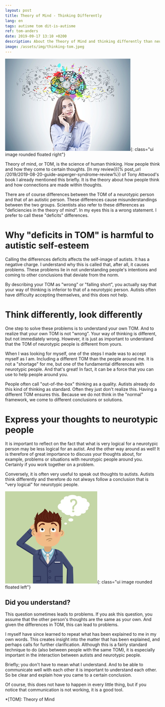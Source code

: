 ```yaml
---
layout: post
title: Theory of Mind - Thinking Differently
lang: en
tags: autisme tom dit-is-autisme
ref: tom-anders
date: 2019-09-17 13:10 +0200
description: About the Theory of Mind and thinking differently than neurotypic people. This is not a defect but can be a quality.
image: /assets/img/thinking-tom.jpeg
---
```

![TOM - Thinking Differently](/assets/img/thinking-tom.jpeg){: class="ui image rounded floated right"}

Theory of mind, or TOM, is the science of human thinking. How people think and how they come to certain thoughts. [In my review]({% post_url /2019/2019-08-20-guide-asperger-syndrome-review%}) of Tony Attwood's book I already mentioned this briefly. It is the theory about how people think and how connections are made within thoughts.

There are of course differences between the TOM of a neurotypic person and that of an autistic person. These differences cause misunderstandings between the two groups. Scientists also refer to these differences as "deficiencies in the theory of mind". In my eyes this is a wrong statement. I prefer to call these "deficits" differences.

# Why "deficits in TOM" is harmful to autistic self-esteem

Calling the differences deficits affects the self-image of autists. It has a negative charge. I understand why this is called that, after all, it causes problems. These problems lie in not understanding people's intentions and coming to other conclusions that deviate from the norm.

By describing your TOM as "wrong" or "falling short", you actually say that your way of thinking is inferior to that of a neurotypic person. Autists often have difficulty accepting themselves, and this does not help.

# Think differently, look differently

One step to solve these problems is to understand your own TOM. And to realize that your own TOM is not "wrong". Your way of thinking is different, but not immediately wrong. However, it is just as important to understand that the TOM of neurotypic people is different from yours.

When I was looking for myself, one of the steps I made was to accept myself as I am. Including a different TOM than the people around me. It is not a "shortage" for me, but one of the fundamental differences with neurotypic people. And that's great! In fact, it can be a force that you can use to help people around you.

People often call "out-of-the-box" thinking as a quality. Autists already do this kind of thinking as standard. Often they just don't realize this. Having a different TOM ensures this. Because we do not think in the "normal" framework, we come to different conclusions or solutions.

# Express your thoughts to neurotypic people

It is important to reflect on the fact that what is very logical for a neurotypic person may be less logical for an autist. And the other way around as well! It is therefore of great importance to discuss your thoughts about, for example, problems or situations with neurotypic people around you. Certainly if you work together on a problem.

Conversely, it is often very useful to speak out thoughts to autists. Autists think differently and therefore do not always follow a conclusion that is "very logical" for neurotypic people.

![Did you understand?](/assets/img/questionmarkthink.jpg){: class="ui image rounded floated left"}
## Did you understand?

This question sometimes leads to problems. If you ask this question, you assume that the other person's thoughts are the same as your own. And given the differences in TOM, this can lead to problems.

I myself have since learned to repeat what has been explained to me in my own words. This creates insight into the matter that has been explained, and perhaps calls for further clarification. Although this is a fairly standard technique to do (also between people with the same TOM), it is especially important in the interaction between autists and neurotypic people.

Briefly; you don't have to mean what I understand. And to be able to communicate well with each other it is important to understand each other. So be clear and explain how you came to a certain conclusion.

Of course, this does not have to happen in every little thing, but if you notice that communication is not working, it is a good tool.

*[TOM]: Theory of Mind
